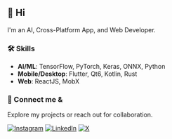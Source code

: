 ## 👋 Hi 

I'm an AI, Cross-Platform App, and Web Developer.

### 🛠️ Skills
- **AI/ML**: TensorFlow, PyTorch, Keras, ONNX, Python
- **Mobile/Desktop**: Flutter, Qt6, Kotlin, Rust
- **Web**: ReactJS, MobX

### 🚀 Connect me &
Explore my projects or reach out for collaboration.

[![Instagram](https://img.shields.io/badge/Instagram-%23E4405F.svg?style=for-the-badge&logo=Instagram&logoColor=white)](https://instagram.com/iamhemantindia) [![LinkedIn](https://img.shields.io/badge/linkedin-%230077B5.svg?style=for-the-badge&logo=linkedin&logoColor=white)](https://linkedin.com/in/iamhemantin) [![X](https://img.shields.io/badge/X-%23000000.svg?style=for-the-badge&logo=X&logoColor=white)](https://x.com/iamhemantindia) 
